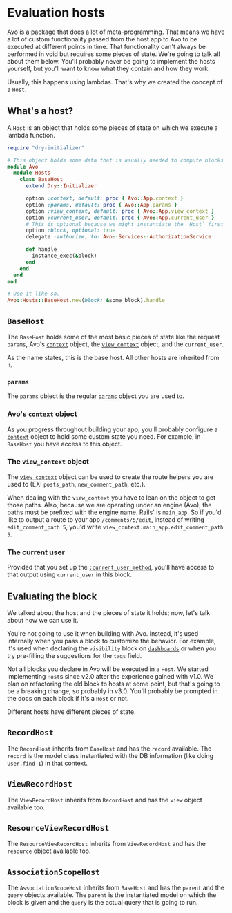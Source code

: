 # Evaluation hosts

Avo is a package that does a lot of meta-programming. That means we have a lot of custom functionality passed from the host app to Avo to be executed at different points in time. That functionality can't always be performed in void but requires some pieces of state. We're going to talk all about them below.
You'll probably never be going to implement the hosts yourself, but you'll want to know what they contain and how they work.

Usually, this happens using lambdas. That's why we created the concept of a `Host`.

## What's a host?

A `Host` is an object that holds some pieces of state on which we execute a lambda function.

```ruby
require "dry-initializer"

# This object holds some data that is usually needed to compute blocks around the app.
module Avo
  module Hosts
    class BaseHost
      extend Dry::Initializer

      option :context, default: proc { Avo::App.context }
      option :params, default: proc { Avo::App.params }
      option :view_context, default: proc { Avo::App.view_context }
      option :current_user, default: proc { Avo::App.current_user }
      # This is optional because we might instantiate the `Host` first and later hydrate it with a block.
      option :block, optional: true
      delegate :authorize, to: Avo::Services::AuthorizationService

      def handle
        instance_exec(&block)
      end
    end
  end
end

# Use it like so.
Avo::Hosts::BaseHost.new(block: &some_block).handle
```

## `BaseHost`

The `BaseHost` holds some of the most basic pieces of state like the request `params`, Avo's [`context`](customization.html#context) object, the [`view_context`](https://apidock.com/rails/AbstractController/Rendering/view_context) object, and the `current_user`.

As the name states, this is the base host. All other hosts are inherited from it.

### `params`

The `params` object is the regular [`params`](https://guides.rubyonrails.org/action_controller_overview.html#parameters) object you are used to.

### Avo's `context` object

As you progress throughout building your app, you'll probably configure a [`context`](customization.html#context) object to hold some custom state you need. For example, in `BaseHost` you have access to this object.

### The `view_context` object

The [`view_context`](https://apidock.com/rails/AbstractController/Rendering/view_context) object can be used to create the route helpers you are used to (EX: `posts_path`, `new_comment_path`, etc.).

When dealing with the `view_context` you have to lean on the object to get those paths. Also, because we are operating under an engine (Avo), the paths must be prefixed with the engine name. Rails' is `main_app`. So if you'd like to output a route to your app `/comments/5/edit`, instead of writing `edit_comment_path 5`, you'd write `view_context.main_app.edit_comment_path 5`.

### The current user

Provided that you set up the [`:current_user_method`](authentication.html#customize-the-current-user-method), you'll have access to that output using `current_user` in this block.

## Evaluating the block

We talked about the host and the pieces of state it holds; now, let's talk about how we can use it.

You're not going to use it when building with Avo. Instead, it's used internally when you pass a block to customize the behavior. For example, it's used when declaring the `visibility` block on [`dashboards`](dashboards.html#dashboards-visibility) or when you try pre-filling the suggestions for the `tags` field.

Not all blocks you declare in Avo will be executed in a `Host`. We started implementing `Host`s since v2.0 after the experience gained with v1.0. We plan on refactoring the old block to hosts at some point, but that's going to be a breaking change, so probably in v3.0.
You'll probably be prompted in the docs on each block if it's a `Host` or not.

Different hosts have different pieces of state.

## `RecordHost`

The `RecordHost` inherits from `BaseHost` and has the `record` available. The `record` is the model class instantiated with the DB information (like doing `User.find 1`) in that context.

## `ViewRecordHost`

The `ViewRecordHost` inherits from `RecordHost` and has the `view` object available too.

## `ResourceViewRecordHost`

The `ResourceViewRecordHost` inherits from `ViewRecordHost` and has the `resource` object available too.

## `AssociationScopeHost`

The `AssociationScopeHost` inherits from `BaseHost` and has the `parent` and the `query` objects available. The `parent` is the instantiated model on which the block is given and the `query` is the actual query that is going to run.
